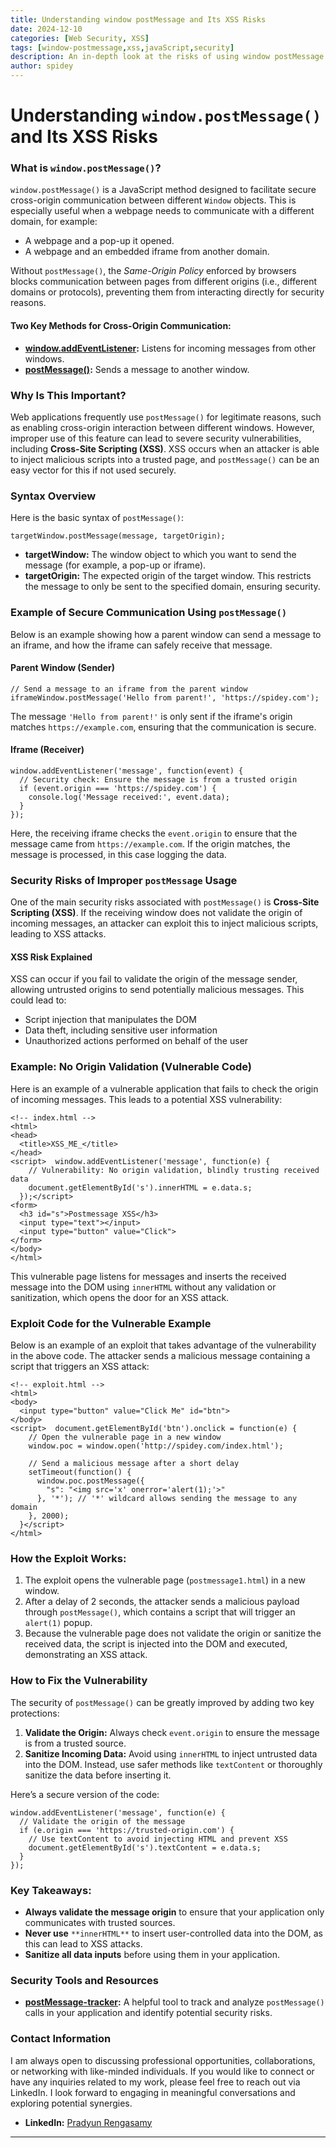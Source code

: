 ```yaml
---
title: Understanding window postMessage and Its XSS Risks
date: 2024-12-10
categories: [Web Security, XSS]
tags: [window-postmessage,xss,javaScript,security]
description: An in-depth look at the risks of using window postMessage and how improper use can lead to XSS vulnerabilities.
author: spidey
---
```


# Understanding `window.postMessage()` and Its XSS Risks

### What is `window.postMessage()`?

`window.postMessage()` is a JavaScript method designed to facilitate secure cross-origin communication between different `Window` objects. This is especially useful when a webpage needs to communicate with a different domain, for example:

- A webpage and a pop-up it opened.
- A webpage and an embedded iframe from another domain.

Without `postMessage()`, the _Same-Origin Policy_ enforced by browsers blocks communication between pages from different origins (i.e., different domains or protocols), preventing them from interacting directly for security reasons.

#### Two Key Methods for Cross-Origin Communication:

- [**window.addEventListener**](https://developer.mozilla.org/en-US/docs/Web/API/Window/postMessage)**:** Listens for incoming messages from other windows.
- [**postMessage()**](https://developer.mozilla.org/en-US/docs/Web/API/Window/postMessage)**:** Sends a message to another window.

### Why Is This Important?

Web applications frequently use `postMessage()` for legitimate reasons, such as enabling cross-origin interaction between different windows. However, improper use of this feature can lead to severe security vulnerabilities, including **Cross-Site Scripting (XSS)**. XSS occurs when an attacker is able to inject malicious scripts into a trusted page, and `postMessage()` can be an easy vector for this if not used securely.

### Syntax Overview

Here is the basic syntax of `postMessage()`:

```
targetWindow.postMessage(message, targetOrigin);
```

- **targetWindow:** The window object to which you want to send the message (for example, a pop-up or iframe).
- **targetOrigin:** The expected origin of the target window. This restricts the message to only be sent to the specified domain, ensuring security.

### Example of Secure Communication Using `postMessage()`

Below is an example showing how a parent window can send a message to an iframe, and how the iframe can safely receive that message.

#### Parent Window (Sender)

```
// Send a message to an iframe from the parent window  
iframeWindow.postMessage('Hello from parent!', 'https://spidey.com');
```

The message `'Hello from parent!'` is only sent if the iframe's origin matches `https://example.com`, ensuring that the communication is secure.

#### Iframe (Receiver)

```
window.addEventListener('message', function(event) {  
  // Security check: Ensure the message is from a trusted origin  
  if (event.origin === 'https://spidey.com') {  
    console.log('Message received:', event.data);  
  }  
});
```

Here, the receiving iframe checks the `event.origin` to ensure that the message came from `https://example.com`. If the origin matches, the message is processed, in this case logging the data.

### Security Risks of Improper `postMessage` Usage

One of the main security risks associated with `postMessage()` is **Cross-Site Scripting (XSS)**. If the receiving window does not validate the origin of incoming messages, an attacker can exploit this to inject malicious scripts, leading to XSS attacks.

#### XSS Risk Explained

XSS can occur if you fail to validate the origin of the message sender, allowing untrusted origins to send potentially malicious messages. This could lead to:

- Script injection that manipulates the DOM
- Data theft, including sensitive user information
- Unauthorized actions performed on behalf of the user

### Example: No Origin Validation (Vulnerable Code)

Here is an example of a vulnerable application that fails to check the origin of incoming messages. This leads to a potential XSS vulnerability:

```
<!-- index.html -->  
<html>  
<head>  
  <title>XSS_ME_</title>  
</head>  
<script>  window.addEventListener('message', function(e) {  
    // Vulnerability: No origin validation, blindly trusting received data  
    document.getElementById('s').innerHTML = e.data.s;  
  });</script>  
<form>  
  <h3 id="s">Postmessage XSS</h3>             
  <input type="text"></input>                              
  <input type="button" value="Click">  
</form>  
</body>  
</html>
```
This vulnerable page listens for messages and inserts the received message into the DOM using `innerHTML` without any validation or sanitization, which opens the door for an XSS attack.

### Exploit Code for the Vulnerable Example

Below is an example of an exploit that takes advantage of the vulnerability in the above code. The attacker sends a malicious message containing a script that triggers an XSS attack:

```
<!-- exploit.html -->  
<html>  
<body>  
  <input type="button" value="Click Me" id="btn">  
</body>  
<script>  document.getElementById('btn').onclick = function(e) {    
    // Open the vulnerable page in a new window  
    window.poc = window.open('http://spidey.com/index.html');  
      
    // Send a malicious message after a short delay  
    setTimeout(function() {         
      window.poc.postMessage({  
        "s": "<img src='x' onerror='alert(1);'>"  
      }, '*'); // '*' wildcard allows sending the message to any domain  
    }, 2000);  
  }</script>  
</html>
```
### How the Exploit Works:

1. The exploit opens the vulnerable page (`postmessage1.html`) in a new window.
2. After a delay of 2 seconds, the attacker sends a malicious payload through `postMessage()`, which contains a script that will trigger an `alert(1)` popup.
3. Because the vulnerable page does not validate the origin or sanitize the received data, the script is injected into the DOM and executed, demonstrating an XSS attack.

### How to Fix the Vulnerability

The security of `postMessage()` can be greatly improved by adding two key protections:

1. **Validate the Origin:** Always check `event.origin` to ensure the message is from a trusted source.
2. **Sanitize Incoming Data:** Avoid using `innerHTML` to inject untrusted data into the DOM. Instead, use safer methods like `textContent` or thoroughly sanitize the data before inserting it.

Here’s a secure version of the code:

```
window.addEventListener('message', function(e) {  
  // Validate the origin of the message  
  if (e.origin === 'https://trusted-origin.com') {  
    // Use textContent to avoid injecting HTML and prevent XSS  
    document.getElementById('s').textContent = e.data.s;  
  }  
});
```

### Key Takeaways:

- **Always validate the message origin** to ensure that your application only communicates with trusted sources.
- **Never use** `**innerHTML**` to insert user-controlled data into the DOM, as this can lead to XSS attacks.
- **Sanitize all data inputs** before using them in your application.

### Security Tools and Resources

- [**postMessage-tracker**](https://github.com/fransr/postMessage-tracker)**:** A helpful tool to track and analyze `postMessage()` calls in your application and identify potential security risks.

### Contact Information

I am always open to discussing professional opportunities, collaborations, or networking with like-minded individuals. If you would like to connect or have any inquiries related to my work, please feel free to reach out via LinkedIn. I look forward to engaging in meaningful conversations and exploring potential synergies.

- **LinkedIn:** [Pradyun Rengasamy](https://www.linkedin.com/in/pradyun-rengasamy)


---
